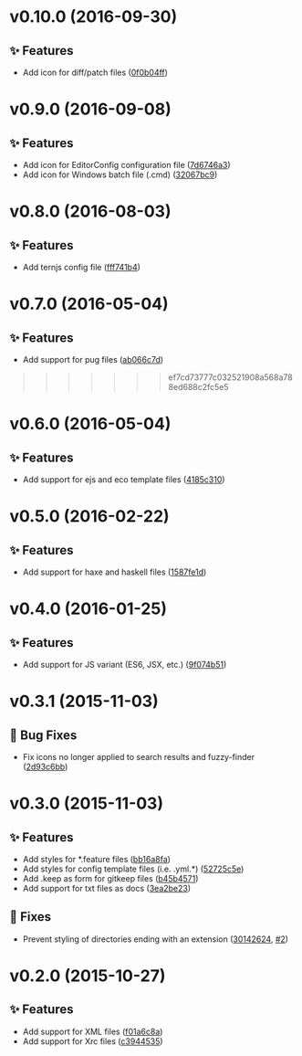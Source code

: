 <a name="v0.10.0"></a>
# v0.10.0 (2016-09-30)

## :sparkles: Features

- Add icon for diff/patch files ([0f0b04ff](https://github.com/abe33/atom-unfancy-file-icons/commit/0f0b04ffcf9f7919dfd93afb53e946981bd8a143))

<a name="v0.9.0"></a>
# v0.9.0 (2016-09-08)

## :sparkles: Features

- Add icon for EditorConfig configuration file ([7d6746a3](https://github.com/abe33/atom-unfancy-file-icons/commit/7d6746a3904292d0de91d7ef2857eb26bc410526))
- Add icon for Windows batch file (.cmd) ([32067bc9](https://github.com/abe33/atom-unfancy-file-icons/commit/32067bc989992f5f5451f255598ed6b0034480db))

<a name="v0.8.0"></a>
# v0.8.0 (2016-08-03)

## :sparkles: Features

- Add ternjs config file ([fff741b4](https://github.com/abe33/atom-unfancy-file-icons/commit/fff741b4237036f95baf1fe9cefc03e368fb7e62))

<a name="v0.7.0"></a>
# v0.7.0 (2016-05-04)

## :sparkles: Features

- Add support for pug files ([ab066c7d](https://github.com/abe33/atom-unfancy-file-icons/commit/ab066c7da8d6e55cada7c8827cd25fb78f0b1854))
>>>>>>> ef7cd73777c032521908a568a788ed688c2fc5e5

<a name="v0.6.0"></a>
# v0.6.0 (2016-05-04)

## :sparkles: Features

- Add support for ejs and eco template files ([4185c310](https://github.com/abe33/atom-unfancy-file-icons/commit/4185c3102362ee7c2db075dc45371073dfa6d70e))

<a name="v0.5.0"></a>
# v0.5.0 (2016-02-22)

## :sparkles: Features

- Add support for haxe and haskell files ([1587fe1d](https://github.com/abe33/atom-unfancy-file-icons/commit/1587fe1de00dc56e7c86a27c8f6b4d70ce38fb61))

<a name="v0.4.0"></a>
# v0.4.0 (2016-01-25)

## :sparkles: Features

- Add support for JS variant (ES6, JSX, etc.) ([9f074b51](https://github.com/abe33/atom-unfancy-file-icons/commit/9f074b51c2373bdc184402ba6a39e01cc6fda3d0))

<a name="v0.3.1"></a>
# v0.3.1 (2015-11-03)

## :bug: Bug Fixes

- Fix icons no longer applied to search results and fuzzy-finder ([2d93c6bb](https://github.com/abe33/atom-unfancy-file-icons/commit/2d93c6bb08546b55a58af3b3bae2850629cc1efd))

<a name="v0.3.0"></a>
# v0.3.0 (2015-11-03)

## :sparkles: Features

- Add styles for \*.feature files ([bb16a8fa](https://github.com/abe33/atom-unfancy-file-icons/commit/bb16a8faf380018b43d186bb5c735b10a7a73d57))
- Add styles for config template files (i.e. .yml.\*) ([52725c5e](https://github.com/abe33/atom-unfancy-file-icons/commit/52725c5e1b9197310cb4611902277b02bb7947d8))
- Add .keep as form for gitkeep files ([b45b4571](https://github.com/abe33/atom-unfancy-file-icons/commit/b45b457170b42523d2cd49bb23d762672c5b39f0))
- Add support for txt files as docs ([3ea2be23](https://github.com/abe33/atom-unfancy-file-icons/commit/3ea2be23dd2a09d09e0eacaabf8a73a5abd4b386))

## :bug: Fixes

- Prevent styling of directories ending with an extension ([30142624](https://github.com/abe33/atom-unfancy-file-icons/commit/301426248b68f0df684f7488684d08ebda562a35), [#2](https://github.com/abe33/atom-unfancy-file-icons/pull/2))

<a name="v0.2.0"></a>
# v0.2.0 (2015-10-27)

## :sparkles: Features

- Add support for XML files ([f01a6c8a](https://github.com/abe33/atom-unfancy-file-icons/commit/f01a6c8a3c6fa7ceb0206b090c532f4d386f3b97))
- Add support for Xrc files ([c3944535](https://github.com/abe33/atom-unfancy-file-icons/commit/c39445356b1403838e70b0a5cd57dbe658f7df63))

